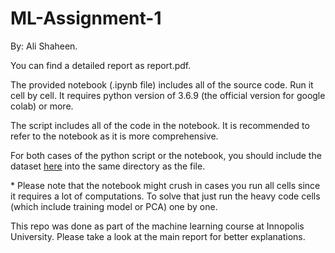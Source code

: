 # ML-Assignment-1
By: Ali Shaheen.

You can find a detailed report as report.pdf. 

The provided notebook (.ipynb file) includes all of the source code. Run it cell by cell. It requires python version of 3.6.9 (the official version for google colab) or more.

The script includes all of the code in the notebook. It is recommended to refer to the notebook as it is more comprehensive. 

For both cases of the python script or the notebook, you should include the dataset [here](https://www.dropbox.com/s/qigdf9klmejsk62/flight_delay.csv?dl=0) into the same directory as the file. 

\* Please note that the notebook might crush in cases you run all cells since it requires a lot of computations. To solve that just run the heavy code cells (which include training model or PCA) one by one. 

This repo was done as part of the machine learning course at Innopolis University. Please take a look at the main report for better explanations.
